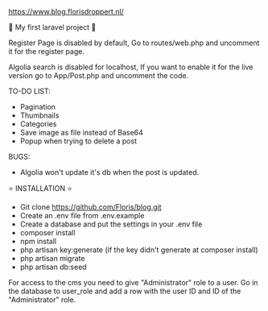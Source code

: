 https://www.blog.florisdroppert.nl/

:tada: My first laravel project :tada:

Register Page is disabled by default,
Go to routes/web.php and uncomment it for the register page.

Algolia search is disabled for localhost,
If you want to enable it for the live version go to App/Post.php and uncomment the code.



TO-DO LIST:

- Pagination
- Thumbnails
- Categories
- Save image as file instead of Base64
- Popup when trying to delete a post



BUGS:

- Algolia won't update it's db when the post is updated.



:star: INSTALLATION :star:

- Git clone https://github.com/Floris/blog.git
- Create an .env file from .env.example
- Create a database and put the settings in your .env file
- composer install
- npm install
- php artisan key:generate (if the key didn't generate at composer install)
- php artisan migrate
- php artisan db:seed

For access to the cms you need to give "Administrator" role to a user.
Go in the database to user_role and add a row with the user ID and ID of the "Administrator" role.

